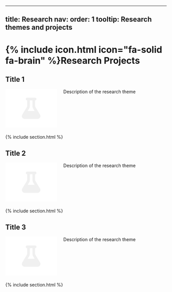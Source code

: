 <style>
.research-item {
  display: flex;
  align-items: flex-start;
  margin-bottom: 20px;
}

.research-image {
  flex: 1;
  margin-right: 20px;
}

.research-description {
  flex: 2;
}

.research-image img {
  max-width: 100%;
  height: auto;
  display: block;
}
</style>



---
title: Research
nav:
  order: 1
  tooltip: Research themes and projects
---

# {% include icon.html icon="fa-solid fa-brain" %}Research Projects

## Title 1
<div class="research-item">
  <div class="research-image">
    <img src="images/fallback.svg" alt="Image for Title 1">
  </div>
  <div class="research-description">
    Description of the research theme
  </div>
</div>

{% include section.html %}

## Title 2
<div class="research-item">
  <div class="research-image">
    <img src="images/fallback.svg" alt="Image for Title 2">
  </div>
  <div class="research-description">
    Description of the research theme
  </div>
</div>

{% include section.html %}

## Title 3
<div class="research-item">
  <div class="research-image">
    <img src="images/fallback.svg" alt="Image for Title 3">
  </div>
  <div class="research-description">
    Description of the research theme
  </div>
</div>

{% include section.html %}

